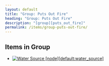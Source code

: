 ```yaml
---
layout: default
title: "Group: Puts Out Fire"
heading: "Group: Puts Out Fire"
description: "[group][puts_out_fire]"
permalink: /items/group-puts-out-fire/
---
```



## Items in Group

<ul class="list-items clearfix">
    <li><a href="{{site.baseurl}}/items/default-water-source/"><img src="{{site.baseurl}}/assets/img/items/itemcubes/default_water_source.png" data-toggle="tooltip" title="Water Source [node][default:water_source]"></a></li>
</ul>
